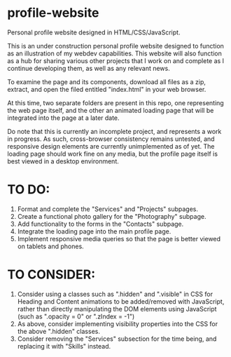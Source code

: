 # profile-website
Personal profile website designed in HTML/CSS/JavaScript.

This is an under construction personal profile website designed to function as an illustration of my webdev capabilities.
This website will also function as a hub for sharing various other projects that I work on and complete as I continue developing them, as well as any relevant news.

To examine the page and its components, download all files as a zip, extract, and open the filed entitled "index.html" in your web browser.

At this time, two separate folders are present in this repo, one representing the web page itself, and the other an animated loading page that will be integrated into the page at a later date.

Do note that this is currently an incomplete project, and represents a work in progress. As such, cross-browser consistency remains untested, and responsive design elements are currently unimplemented as of yet. The loading page should work fine on any media, but the profile page itself is best viewed in a desktop environment.

# TO DO:
1. Format and complete the "Services" and "Projects" subpages.
2. Create a functional photo gallery for the "Photography" subpage.
3. Add functionality to the forms in the "Contacts" subpage.
4. Integrate the loading page into the main profile page.
5. Implement responsive media queries so that the page is better viewed on tablets and phones.

# TO CONSIDER:
1. Consider using a classes such as ".hidden" and ".visible" in CSS for Heading and Content animations to be added/removed with JavaScript, rather than directly manipulating the DOM elements using JavaScript (such as ".opacity = 0" or ".zIndex = -1")
2. As above, consider implementing visibility properties into the CSS for the above ".hidden" classes.
3. Consider removing the "Services" subsection for the time being, and replacing it with "Skills" instead.
